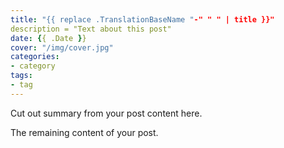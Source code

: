 ```yaml
---
title: "{{ replace .TranslationBaseName "-" " " | title }}"
description = "Text about this post"
date: {{ .Date }}
cover: "/img/cover.jpg"
categories:
- category
tags:
- tag
---
```


Cut out summary from your post content here.

<!--more-->

The remaining content of your post.
